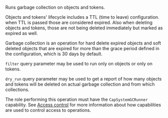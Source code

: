 Runs garbage collection on objects and tokens.

Objects and tokens' lifecycle includes a TTL (time to leave) configuration. when TTL is passed those are considered expired.
Also when deleting objects and tokens, those are not being deleted immediately but marked as expired as well.

Garbage collection is an operation for hard delete expired objects and soft deleted objects that are expired for more than the grace period defined in the configuration, which is 30 days by default.

`filter` query parameter may be used to run only on objects or only on tokens.

`dry_run` query parameter may be used to get a report of how many objects and tokens will be deleted on actual garbage collection and from which collections.

The role performing this operation must have the `CapSystemGCRunner` capability.
See [Access control](/data-security/identity-and-access-management#access-control) for more information about how
capabilities are used to control access to operations.